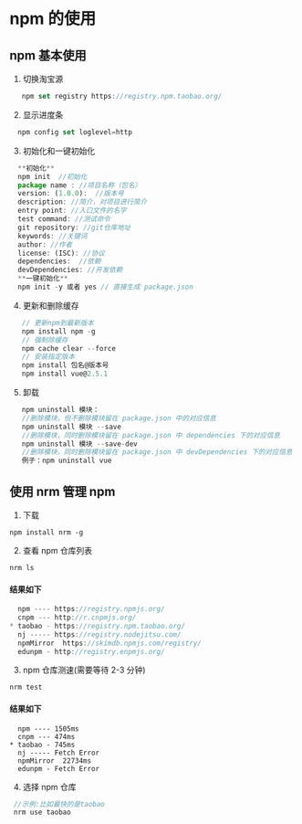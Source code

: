 # npm 的使用

## npm 基本使用

1. 切换淘宝源

```js
   npm set registry https://registry.npm.taobao.org/
```

2. 显示进度条

```js
  npm config set loglevel=http
```

3. 初始化和一键初始化

```js
  **初始化**
  npm init  //初始化
  package name : //项目名称（包名）
  version: (1.0.0):  //版本号
  description: //简介，对项目进行简介
  entry point: //入口文件的名字
  test command: //测试命令
  git repository: //git仓库地址
  keywords: //关键词
  author: //作者
  license: (ISC): //协议
  dependencies:  //依赖
  devDependencies: //开发依赖 
  **一键初始化**
  npm init -y 或者 yes // 直接生成 package.json
```

4. 更新和删除缓存

```js
   // 更新npm到最新版本
   npm install npm -g
   // 强制除缓存
   npm cache clear --force
   // 安装指定版本
   npm install 包名@版本号
   npm install vue@2.5.1
```

5. 卸载

```js
   npm uninstall 模块：
   //删除模块，但不删除模块留在 package.json 中的对应信息
   npm uninstall 模块 --save
   //删除模块，同时删除模块留在 package.json 中 dependencies 下的对应信息
   npm uninstall 模块 --save-dev
   //删除模块，同时删除模块留在 package.json 中 devDependencies 下的对应信息
   例子：npm uninstall vue
```

## 使用 nrm 管理 npm

1. 下载

```
npm install nrm -g
```

2. 查看 npm 仓库列表

```
nrm ls
```

#### 结果如下

```js
  npm ---- https://registry.npmjs.org/
  cnpm --- http://r.cnpmjs.org/
* taobao - https://registry.npm.taobao.org/
  nj ----- https://registry.nodejitsu.com/
  npmMirror  https://skimdb.npmjs.com/registry/
  edunpm - http://registry.enpmjs.org/
```

3. npm 仓库测速(需要等待 2-3 分钟)

```
nrm test
```

#### 结果如下

```
  npm ---- 1505ms
  cnpm --- 474ms
* taobao - 745ms
  nj ----- Fetch Error
  npmMirror  22734ms
  edunpm - Fetch Error
```

4. 选择 npm 仓库

```js
 //示例:比如最快的是taobao
 nrm use taobao
```
